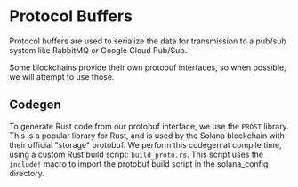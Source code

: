 # Protocol Buffers

Protocol buffers are used to serialize the data for transmission to a pub/sub system like RabbitMQ or Google Cloud Pub/Sub.

Some blockchains provide their own protobuf interfaces, so when possible, we will attempt to use those.

## Codegen
To generate Rust code from our protobuf interface, we use the `PROST` library. This is a popular library for Rust, and is used by the Solana blockchain with their official "storage" protobuf. We perform this codegen at compile time, using a custom Rust build script: `build_proto.rs`. This script uses the `include!` macro to import the protobuf build script in the solana_config directory.
